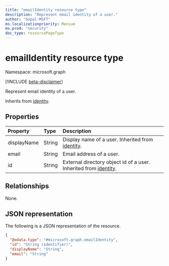 ```yaml
---
title: "emailIdentity resource type"
description: "Represent email identity of a user."
author: "Gopal-MSFT"
ms.localizationpriority: Menium
ms.prod: "security"
doc_type: resourcePageType
---
```


# emailIdentity resource type

Namespace: microsoft.graph

[!INCLUDE [beta-disclaimer](../../includes/beta-disclaimer.md)]

Represent email identity of a user.


Inherits from [identity](../resources/identity.md).

## Properties
|Property|Type|Description|
|:---|:---|:---|
|displayName|String|Display name of a user. Inherited from [identity](../resources/identity.md).|
|email|String|Email address of a user.|
|id|String|External directory object id of a user. Inherited from [identity](../resources/identity.md).|

## Relationships
None.

## JSON representation
The following is a JSON representation of the resource.
<!-- {
  "blockType": "resource",
  "@odata.type": "microsoft.graph.emailIdentity"
}
-->
``` json
{
  "@odata.type": "#microsoft.graph.emailIdentity",
  "id": "String (identifier)",
  "displayName": "String",
  "email": "String"
}
```

